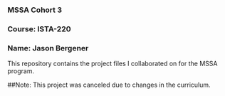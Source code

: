 ### MSSA Cohort 3
### Course: ISTA-220
### Name: Jason Bergener

This repository contains the project files I collaborated on for the MSSA program.

##Note: This project was canceled due to changes in the curriculum.
